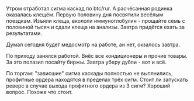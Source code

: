 Утром отработал сигма каскад по btc/rur. А расчёсанная родинка оказалась клещём. Первую половину дня посвятили весёлым поездкам. Изъяли клеща, вкололи иммуноглобулин - прощайте семь с половиной тысяч и сдали клеща на анализы. Завтра придётся ехать за результатами.

Думал сегодня будет медосмотр на работе, ан нет, окзалось завтра.

По приходу занялся работой. Внёс все кондиционеры и прочие товары. За это полазил посайту биржы. Завтра уберу дубли - вот и всё.

По торгам: "зависшие" сигма каскады полностью не выплнились, профитные ордера находятся в пределах трёх сигм. Стоит ли запускать реверс в случае выхода профитного ордера из 3 сигм? Хороший вопрос.
Похоже что стоит.